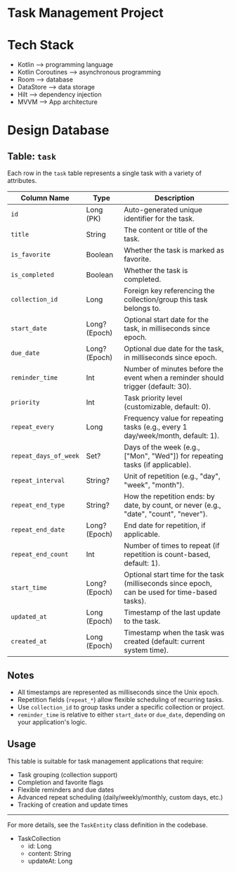 # Task Management Project

# Tech Stack
- Kotlin --> programming language
- Kotlin Coroutines --> asynchronous programming
- Room --> database
- DataStore --> data storage
- Hilt --> dependency injection
- MVVM --> App architecture

# Design Database
## Table: `task`

Each row in the `task` table represents a single task with a variety of attributes.

| Column Name           | Type           | Description                                                                                   |
|-----------------------|----------------|-----------------------------------------------------------------------------------------------|
| `id`                  | Long (PK)      | Auto-generated unique identifier for the task.                                                |
| `title`               | String         | The content or title of the task.                                                             |
| `is_favorite`         | Boolean        | Whether the task is marked as favorite.                                                       |
| `is_completed`        | Boolean        | Whether the task is completed.                                                                |
| `collection_id`       | Long           | Foreign key referencing the collection/group this task belongs to.                            |
| `start_date`          | Long? (Epoch)  | Optional start date for the task, in milliseconds since epoch.                                |
| `due_date`            | Long? (Epoch)  | Optional due date for the task, in milliseconds since epoch.                                  |
| `reminder_time`       | Int            | Number of minutes before the event when a reminder should trigger (default: 30).              |
| `priority`            | Int            | Task priority level (customizable, default: 0).                                               |
| `repeat_every`        | Long           | Frequency value for repeating tasks (e.g., every 1 day/week/month, default: 1).               |
| `repeat_days_of_week` | Set<String>?   | Days of the week (e.g., ["Mon", "Wed"]) for repeating tasks (if applicable).                  |
| `repeat_interval`     | String?        | Unit of repetition (e.g., "day", "week", "month").                                           |
| `repeat_end_type`     | String?        | How the repetition ends: by date, by count, or never (e.g., "date", "count", "never").        |
| `repeat_end_date`     | Long? (Epoch)  | End date for repetition, if applicable.                                                       |
| `repeat_end_count`    | Int            | Number of times to repeat (if repetition is count-based, default: 1).                         |
| `start_time`          | Long? (Epoch)  | Optional start time for the task (milliseconds since epoch, can be used for time-based tasks). |
| `updated_at`          | Long (Epoch)   | Timestamp of the last update to the task.                                                     |
| `created_at`          | Long (Epoch)   | Timestamp when the task was created (default: current system time).                           |

## Notes

- All timestamps are represented as milliseconds since the Unix epoch.
- Repetition fields (`repeat_*`) allow flexible scheduling of recurring tasks.
- Use `collection_id` to group tasks under a specific collection or project.
- `reminder_time` is relative to either `start_date` or `due_date`, depending on your application's logic.

## Usage

This table is suitable for task management applications that require:

- Task grouping (collection support)
- Completion and favorite flags
- Flexible reminders and due dates
- Advanced repeat scheduling (daily/weekly/monthly, custom days, etc.)
- Tracking of creation and update times

---

For more details, see the `TaskEntity` class definition in the codebase.

- TaskCollection
  - id: Long
  - content: String
  - updateAt: Long
